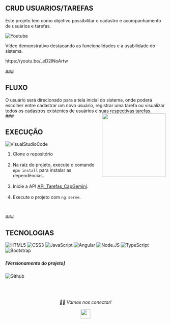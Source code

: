 ### <h2>CRUD USUARIOS/TAREFAS
Este projeto tem como objetivo possibilitar o cadastro e acompanhamento de usuários e tarefas.

![Youtube](https://img.shields.io/badge/-Youtube-000?style=for-the-badge&logo=Youtube)</br> 
<p>Vídeo demonstrativo destacando as funcionalidades e a usabilidade do sistema. </p>
https://youtu.be/_eD2iNoArtw </br>

</br>
###<h2>FLUXO </h2>
O usuário será direcionado para a tela inicial do sistema, onde poderá escolher entre cadastrar um novo usuário, registrar uma tarefa ou visualizar todos os cadastros existentes de usuários e suas respectivas tarefas.
  
<img align="right" src="https://media.giphy.com/media/jRf5fsn8G6YaogAWxn/giphy.gif" width="200" height="200"/>

</br>
###<h2>EXECUÇÃO </h2>

![VisualStudioCode](https://img.shields.io/badge/Visual_Studio_Code-000000?style=for-the-badge&logo=visual%20studio%20code&logoColor=blue)

1. Clone o repositório </br></br>
2. Na raiz do projeto, execute o comando `npm install` para instalar as dependências.</br></br>
3. Inicie a API [API_Tarefas_CapGemini](https://github.com/felipe-Santana1/API_Tarefas_CapGemini.git).</br></br>
4. Execute o projeto com `ng serve`.</br>
  
</br>


###<h2>TECNOLOGIAS</h2>

![HTML5](https://img.shields.io/badge/-HTML5-000000?style=for-the-badge&logo=HTML5)
![CSS3](https://img.shields.io/badge/-CSS3-000000?style=for-the-badge&logo=CSS3)
![JavaScript](https://img.shields.io/badge/-JavaScript-000000?style=for-the-badge&logo=javascript)
![Angular](https://img.shields.io/badge/-Angular-000000?style=for-the-badge&amp;logo=angular)
![Node.JS](https://img.shields.io/badge/Node.js-000000?style=for-the-badge&amp;logo=Node.js)
![TypeScript](https://img.shields.io/badge/-TypeScript-000?style=for-the-badge&logo=TypeScript)
![Bootstrap](https://img.shields.io/badge/-Bootstrap-000?style=for-the-badge&logo=Bootstrap)

### <h5> [Versionamento do projeto] </h5>
![Github](http://img.shields.io/badge/-Github-000000?style=for-the-badge&logo=Github&logoColor=green)
</br></br></br></br>


<p align="center">
  <i>🤝🏻 Vamos nos conectar!</i>

  <p align="center">
    <a href="https://www.linkedin.com/in/felipe-santana-5059a0191/" alt="Linkedin"><img src="https://github.com/nitish-awasthi/nitish-awasthi/blob/master/174857.png" height="30" width="30"></a>
  </p>

